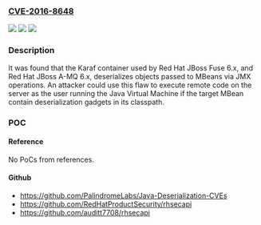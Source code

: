 ### [CVE-2016-8648](https://cve.mitre.org/cgi-bin/cvename.cgi?name=CVE-2016-8648)
![](https://img.shields.io/static/v1?label=Product&message=Karaf&color=blue)
![](https://img.shields.io/static/v1?label=Version&message=%3D%20As%20shipped%20with%20Jboss%20Fuse%206.x%20&color=brighgreen)
![](https://img.shields.io/static/v1?label=Vulnerability&message=CWE-502&color=brighgreen)

### Description

It was found that the Karaf container used by Red Hat JBoss Fuse 6.x, and Red Hat JBoss A-MQ 6.x, deserializes objects passed to MBeans via JMX operations. An attacker could use this flaw to execute remote code on the server as the user running the Java Virtual Machine if the target MBean contain deserialization gadgets in its classpath.

### POC

#### Reference
No PoCs from references.

#### Github
- https://github.com/PalindromeLabs/Java-Deserialization-CVEs
- https://github.com/RedHatProductSecurity/rhsecapi
- https://github.com/auditt7708/rhsecapi

